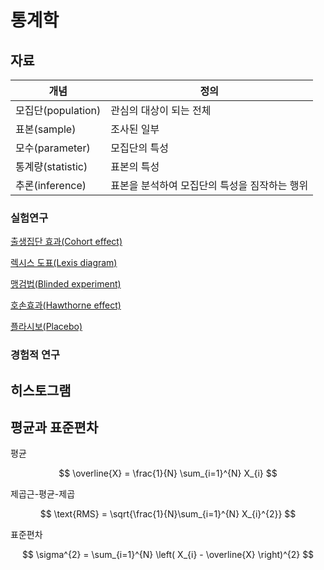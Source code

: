 # 통계학

## 자료

| 개념              | 정의                        |
| --------------- | ------------------------- |
| 모집단(population) | 관심의 대상이 되는 전체             |
| 표본(sample)      | 조사된 일부                    |
| 모수(parameter)   | 모집단의 특성                   |
| 통계량(statistic)  | 표본의 특성                    |
| 추론(inference)   | 표본을 분석하여 모집단의 특성을 짐작하는 행위 |
### 실험연구

[출생집단 효과(Cohort effect)](https://en.wikipedia.org/wiki/Cohort_effect)

[렉시스 도표(Lexis diagram)](https://en.wikipedia.org/wiki/Lexis_diagram)

[맹검법(Blinded experiment)](https://en.wikipedia.org/wiki/Blinded_experiment)

[호손효과(Hawthorne effect)](https://en.wikipedia.org/wiki/Hawthorne_effect)

[플라시보(Placebo)](https://en.wikipedia.org/wiki/Placebo)

### 경험적 연구

## 히스토그램

## 평균과 표준편차

평균

$$ \overline{X} = \frac{1}{N} \sum_{i=1}^{N} X_{i} $$

제곱근-평균-제곱

$$ \text{RMS} = \sqrt{\frac{1}{N}\sum_{i=1}^{N} X_{i}^{2}} $$

표준편차

$$ \sigma^{2} = \sum_{i=1}^{N} \left( X_{i} - \overline{X} \right)^{2} $$